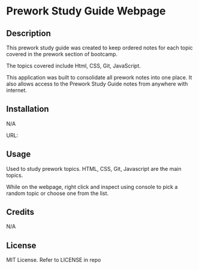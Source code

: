 # Prework Study Guide Webpage

## Description

This prework study guide was created to keep ordered notes for each topic covered in the prework section of bootcamp.

The topics covered include Html, CSS, Git, JavaScript.

This application was built to consolidate all prework notes into one place. It also allows access to the Prework Study Guide notes from anywhere with internet. 

## Installation

N/A

URL:

## Usage

Used to study prework topics. HTML, CSS, Git, Javascript are the main topics. 

While on the webpage, right click and inspect using console to pick a random topic or choose one from the list.


## Credits

N/A

## License

MIT License. Refer to LICENSE in repo


